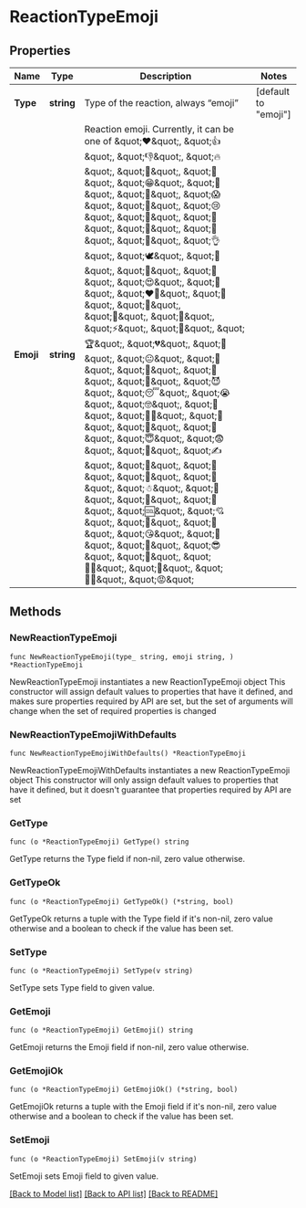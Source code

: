 # ReactionTypeEmoji

## Properties

Name | Type | Description | Notes
------------ | ------------- | ------------- | -------------
**Type** | **string** | Type of the reaction, always “emoji” | [default to "emoji"]
**Emoji** | **string** | Reaction emoji. Currently, it can be one of \&quot;❤\&quot;, \&quot;👍\&quot;, \&quot;👎\&quot;, \&quot;🔥\&quot;, \&quot;🥰\&quot;, \&quot;👏\&quot;, \&quot;😁\&quot;, \&quot;🤔\&quot;, \&quot;🤯\&quot;, \&quot;😱\&quot;, \&quot;🤬\&quot;, \&quot;😢\&quot;, \&quot;🎉\&quot;, \&quot;🤩\&quot;, \&quot;🤮\&quot;, \&quot;💩\&quot;, \&quot;🙏\&quot;, \&quot;👌\&quot;, \&quot;🕊\&quot;, \&quot;🤡\&quot;, \&quot;🥱\&quot;, \&quot;🥴\&quot;, \&quot;😍\&quot;, \&quot;🐳\&quot;, \&quot;❤‍🔥\&quot;, \&quot;🌚\&quot;, \&quot;🌭\&quot;, \&quot;💯\&quot;, \&quot;🤣\&quot;, \&quot;⚡\&quot;, \&quot;🍌\&quot;, \&quot;🏆\&quot;, \&quot;💔\&quot;, \&quot;🤨\&quot;, \&quot;😐\&quot;, \&quot;🍓\&quot;, \&quot;🍾\&quot;, \&quot;💋\&quot;, \&quot;🖕\&quot;, \&quot;😈\&quot;, \&quot;😴\&quot;, \&quot;😭\&quot;, \&quot;🤓\&quot;, \&quot;👻\&quot;, \&quot;👨‍💻\&quot;, \&quot;👀\&quot;, \&quot;🎃\&quot;, \&quot;🙈\&quot;, \&quot;😇\&quot;, \&quot;😨\&quot;, \&quot;🤝\&quot;, \&quot;✍\&quot;, \&quot;🤗\&quot;, \&quot;🫡\&quot;, \&quot;🎅\&quot;, \&quot;🎄\&quot;, \&quot;☃\&quot;, \&quot;💅\&quot;, \&quot;🤪\&quot;, \&quot;🗿\&quot;, \&quot;🆒\&quot;, \&quot;💘\&quot;, \&quot;🙉\&quot;, \&quot;🦄\&quot;, \&quot;😘\&quot;, \&quot;💊\&quot;, \&quot;🙊\&quot;, \&quot;😎\&quot;, \&quot;👾\&quot;, \&quot;🤷‍♂\&quot;, \&quot;🤷\&quot;, \&quot;🤷‍♀\&quot;, \&quot;😡\&quot; | 

## Methods

### NewReactionTypeEmoji

`func NewReactionTypeEmoji(type_ string, emoji string, ) *ReactionTypeEmoji`

NewReactionTypeEmoji instantiates a new ReactionTypeEmoji object
This constructor will assign default values to properties that have it defined,
and makes sure properties required by API are set, but the set of arguments
will change when the set of required properties is changed

### NewReactionTypeEmojiWithDefaults

`func NewReactionTypeEmojiWithDefaults() *ReactionTypeEmoji`

NewReactionTypeEmojiWithDefaults instantiates a new ReactionTypeEmoji object
This constructor will only assign default values to properties that have it defined,
but it doesn't guarantee that properties required by API are set

### GetType

`func (o *ReactionTypeEmoji) GetType() string`

GetType returns the Type field if non-nil, zero value otherwise.

### GetTypeOk

`func (o *ReactionTypeEmoji) GetTypeOk() (*string, bool)`

GetTypeOk returns a tuple with the Type field if it's non-nil, zero value otherwise
and a boolean to check if the value has been set.

### SetType

`func (o *ReactionTypeEmoji) SetType(v string)`

SetType sets Type field to given value.


### GetEmoji

`func (o *ReactionTypeEmoji) GetEmoji() string`

GetEmoji returns the Emoji field if non-nil, zero value otherwise.

### GetEmojiOk

`func (o *ReactionTypeEmoji) GetEmojiOk() (*string, bool)`

GetEmojiOk returns a tuple with the Emoji field if it's non-nil, zero value otherwise
and a boolean to check if the value has been set.

### SetEmoji

`func (o *ReactionTypeEmoji) SetEmoji(v string)`

SetEmoji sets Emoji field to given value.



[[Back to Model list]](../README.md#documentation-for-models) [[Back to API list]](../README.md#documentation-for-api-endpoints) [[Back to README]](../README.md)


